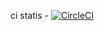 ci statis - [![CircleCI](https://dl.circleci.com/status-badge/img/gh/apimanov/flask-sqlite3-todo-crud.svg?style=shield)](https://dl.circleci.com/status-badge/redirect/gh/apimanov/flask-sqlite3-todo-crud)